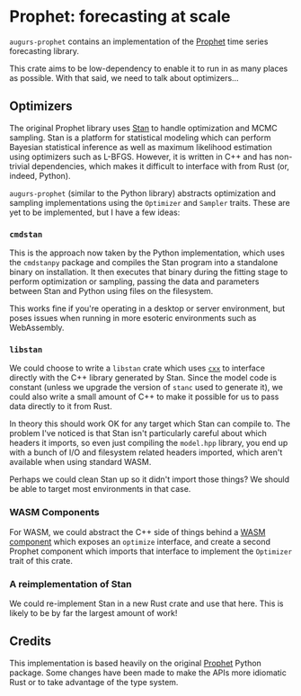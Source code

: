 # Prophet: forecasting at scale

`augurs-prophet` contains an implementation of the [Prophet]
time series forecasting library.

This crate aims to be low-dependency to enable it to run in as
many places as possible. With that said, we need to talk about
optimizers…

## Optimizers

The original Prophet library uses [Stan] to handle optimization and MCMC sampling.
Stan is a platform for statistical modeling which can perform Bayesian statistical
inference as well as maximum likelihood estimation using optimizers such as L-BFGS.
However, it is written in C++ and has non-trivial dependencies, which makes it
difficult to interface with from Rust (or, indeed, Python).

`augurs-prophet` (similar to the Python library) abstracts optimization
and sampling implementations using the `Optimizer` and `Sampler` traits.
These are yet to be implemented, but I have a few ideas:

### `cmdstan`

This is the approach now taken by the Python implementation, which uses
the `cmdstanpy` package and compiles the Stan program into a standalone
binary on installation. It then executes that binary during the fitting
stage to perform optimization or sampling, passing the data and
parameters between Stan and Python using files on the filesystem.

This works fine if you're operating in a desktop or server environment,
but poses issues when running in more esoteric environments such as
WebAssembly.

### `libstan`

We could choose to write a `libstan` crate which uses [`cxx`][cxx] to
interface directly with the C++ library generated by Stan. Since the
model code is constant (unless we upgrade the version of `stanc` used to
generate it), we could also write a small amount of C++ to make it
possible for us to pass data directly to it from Rust.

In theory this should work OK for any target which Stan can compile to.
The problem I've noticed is that Stan isn't particularly careful about
which headers it imports, so even just compiling the `model.hpp` library,
you end up with a bunch of I/O and filesystem related headers imported,
which aren't available when using standard WASM.

Perhaps we could clean Stan up so it didn't import those things? We should
be able to target most environments in that case.

### WASM Components

For WASM, we could abstract the C++ side of things behind a
[WASM component] which exposes an `optimize` interface,
and create a second Prophet component which imports that
interface to implement the `Optimizer` trait of this crate.

### A reimplementation of Stan

We could re-implement Stan in a new Rust crate and use that
here. This is likely to be by far the largest amount of work!

## Credits

This implementation is based heavily on the original [Prophet] Python
package. Some changes have been made to make the APIs more idiomatic
Rust or to take advantage of the type system.

[Prophet]: https://facebook.github.io/prophet/
[Stan]: https://mc-stan.org/
[cxx]: https://cxx.rs/
[WASM component]: https://component-model.bytecodealliance.org/
